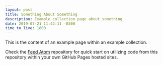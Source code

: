 ```yaml
---
layout: post
title: Something About Something
description: Example collection page about something
date: 2019-07-21 11:42:11 -0300
time_to_live: 1800
---
```



This is the content of an example page within an example collection.


Check the [Feed Atom][master__feed_atom] repository for quick start on utilizing code from this repository within your own GitHub Pages hosted sites.



[master__feed_atom]:
  https://github.com/liquid-utilities/feed-atom
  "Master branch for this repository"
